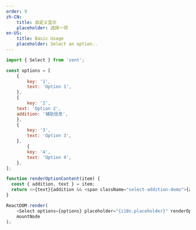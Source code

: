 ```yaml
---
order: 9
zh-CN:
	title: 自定义显示
	placeholder: 选择一项
en-US:
	title: Basic Usage
	placeholder: Select an option..
---
```


```js
import { Select } from 'zent';

const options = [
	{
		key: '1',
		text: 'Option 1',
	},
	{
		key: '2',
    text: 'Option 2',
    addition: '辅助信息',
	},
	{
		key: '3',
		text: 'Option 3',
	},
		{
		key: '4',
		text: 'Option 4',
	},
];

function renderOptionContent(item) {
  const { addition, text } = item;
  return <>{text}{addition && <span className="select-addition-demo">{addition}</span>}</>;
}

ReactDOM.render(
	<Select options={options} placeholder="{i18n.placeholder}" renderOptionContent={renderOptionContent} />,
	mountNode
);
```

<style>
	.select-addition-demo {
    color: #c8c9cc;
    margin-left: 5px;
	}
</style>
